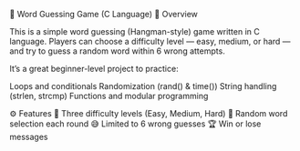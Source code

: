🎯 Word Guessing Game (C Language)
🧩 Overview

This is a simple word guessing (Hangman-style) game written in C language.
Players can choose a difficulty level — easy, medium, or hard — and try to guess a random word within 6 wrong attempts.

It’s a great beginner-level project to practice:

Loops and conditionals
Randomization (rand() & time())
String handling (strlen, strcmp)
Functions and modular programming

⚙️ Features
🧠 Three difficulty levels (Easy, Medium, Hard)
🎲 Random word selection each round
😅 Limited to 6 wrong guesses
🏆 Win or lose messages

